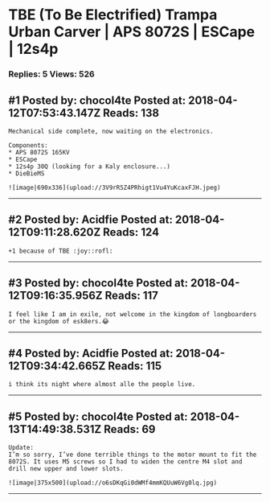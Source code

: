# TBE (To Be Electrified) Trampa Urban Carver &#124; APS 8072S &#124; ESCape &#124; 12s4p

### Replies: 5 Views: 526

## \#1 Posted by: chocol4te Posted at: 2018-04-12T07:53:43.147Z Reads: 138

```
Mechanical side complete, now waiting on the electronics.

Components:
* APS 8072S 165KV
* ESCape
* 12s4p 30Q (looking for a Kaly enclosure...)
* DieBieMS

![image|690x336](upload://3V9rR5Z4PRhigt1Vu4YuKcaxFJH.jpeg)
```

---
## \#2 Posted by: Acidfie Posted at: 2018-04-12T09:11:28.620Z Reads: 124

```
+1 because of TBE :joy::rofl:
```

---
## \#3 Posted by: chocol4te Posted at: 2018-04-12T09:16:35.956Z Reads: 117

```
I feel like I am in exile, not welcome in the kingdom of longboarders or the kingdom of esk8ers.😂
```

---
## \#4 Posted by: Acidfie Posted at: 2018-04-12T09:34:42.665Z Reads: 115

```
i think its night where almost alle the people live.
```

---
## \#5 Posted by: chocol4te Posted at: 2018-04-13T14:49:38.531Z Reads: 69

```
Update: 
I’m so sorry, I’ve done terrible things to the motor mount to fit the 8072S. It uses M5 screws so I had to widen the centre M4 slot and drill new upper and lower slots.

![image|375x500](upload://o6sDKqGi0dWMf4mmKQUuW6Vg0lq.jpg)
```

---

